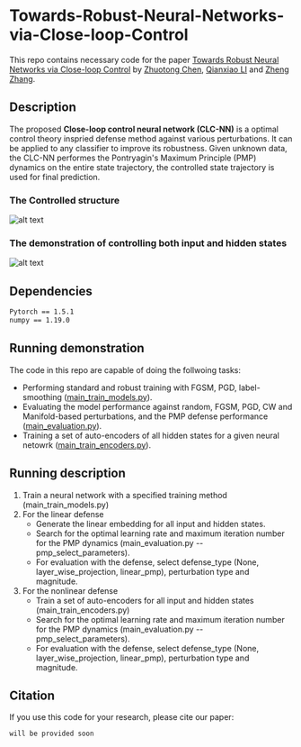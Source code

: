 # Towards-Robust-Neural-Networks-via-Close-loop-Control
This repo contains necessary code for the paper [Towards Robust Neural Networks via Close-loop Control](https://openreview.net/pdf?id=2AL06y9cDE-) 
by [Zhuotong Chen](https://scholar.google.com/citations?user=OVs7TPUAAAAJ&hl=en), [Qianxiao LI](https://discovery.nus.edu.sg/9699-qianxiao-li) 
and [Zheng Zhang](https://web.ece.ucsb.edu/~zhengzhang/).

## Description
The proposed **Close-loop control neural network (CLC-NN)** is a optimal control theory inspried defense method against various perturbations.
It can be applied to any classifier to improve its robustness. Given unknown data, the CLC-NN performes the Pontryagin's Maximum Principle
(PMP) dynamics on the entire state trajectory, the controlled state trajectory is used for final prediction.

### The Controlled structure
![alt text](https://github.com/zhuotongchen/Towards-Robust-Neural-Networks-via-Close-loop-Control/blob/master/assets/Structure.png)

### The demonstration of controlling both input and hidden states
![alt text](https://github.com/zhuotongchen/Towards-Robust-Neural-Networks-via-Close-loop-Control/blob/master/assets/Demons.png)

## Dependencies
```bash
Pytorch == 1.5.1
numpy == 1.19.0
```

## Running demonstration
The code in this repo are capable of doing the follwoing tasks:
- Performing standard and robust training with FGSM, PGD, label-smoothing 
([main_train_models.py](https://github.com/zhuotongchen/Towards-Robust-Neural-Networks-via-Close-loop-Control/blob/master/main_train_models.py)).
- Evaluating the model performance against random, FGSM, PGD, CW and Manifold-based perturbations, and the PMP defense performance 
([main_evaluation.py](https://github.com/zhuotongchen/Towards-Robust-Neural-Networks-via-Close-loop-Control/blob/master/main_evaluation.py)).
- Training a set of auto-encoders of all hidden states for a given neural netowrk 
([main_train_encoders.py](https://github.com/zhuotongchen/Towards-Robust-Neural-Networks-via-Close-loop-Control/blob/master/main_train_encoders.py)).

## Running description
1. Train a neural network with a specified training method (main_train_models.py)
2. For the linear defense
   - Generate the linear embedding for all input and hidden states.
   - Search for the optimal learning rate and maximum iteration number for the PMP dynamics (main_evaluation.py --pmp_select_parameters).
   - For evaluation with the defense, select defense_type (None, layer_wise_projection, linear_pmp), perturbation type and magnitude.
3. For the nonlinear defense
   - Train a set of auto-encoders for all input and hidden states (main_train_encoders.py)
   - Search for the optimal learning rate and maximum iteration number for the PMP dynamics (main_evaluation.py --pmp_select_parameters).
   - For evaluation with the defense, select defense_type (None, layer_wise_projection, linear_pmp), perturbation type and magnitude.
   
## Citation
If you use this code for your research, please cite our paper:
```bash
will be provided soon
```


